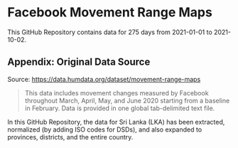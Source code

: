 # Facebook Movement Range Maps

This GitHub Repository contains data for 275 days from 2021-01-01 to 2021-10-02.

## Appendix: Original Data Source

Source: https://data.humdata.org/dataset/movement-range-maps

> This data includes movement changes measured by Facebook throughout March,
April, May, and June 2020 starting from a baseline in February. Data is
provided in one global tab-delimited text file.

In this GitHub Repository, the data for Sri Lanka (LKA) has been extracted,
normalized (by adding ISO codes for DSDs), and also expanded to provinces,
districts, and the entire country.

        
